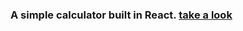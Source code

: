 <div> 
  <h3>A simple calculator built in React. <a href="https://luiz-np.github.io/react-calculator/build/" target"_blank">take a look</a></h3>
</div>
